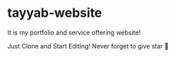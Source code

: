 # tayyab-website
It is my portfolio and service offering website!

Just Clone and Start Editing! Never forget to give star 🌟
